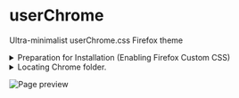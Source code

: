 # userChrome
Ultra-minimalist userChrome.css Firefox theme

<details>

<summary>Preparation for Installation (Enabling Firefox Custom CSS)</summary>

1.Open a new tab in Mozilla Firefox.

2.Type 
```
about:config
``` 

in the address bar. Confirm that you will be careful if a warning message appears for you.


3. Enter the following text in the search 

```
box: toolkit.legacyUserProfileCustomizations.stylesheets
```


4.Set the option to True

</details>

<details>

<summary>Locating Chrome folder.</summary>

* Windows
```C:\Documents and Settings\XXXXXXX\Application Data\Mozilla\Firefox\Profiles\```




* Linux
```/home/XXXXXXX/.mozilla/firefox/```
(CTR + H to make hidden folders in your home directory appear)

Locate file labelled with the .default-release or .default extension and navigate inside. If there exists no folder named "chrome" then create it yourself and then either paste the userChrome.css directly in there or create a file named that and copy paste the code contained within the userChrome.css of this repository
</details>

![Page preview](./preview.png?raw=true "Latest screenshot of the page") 
